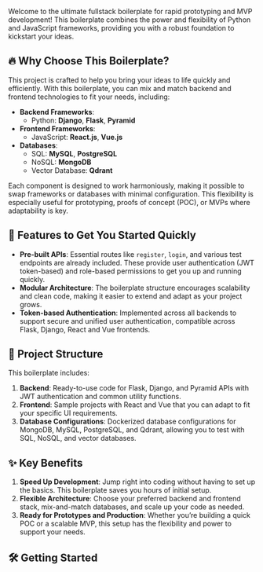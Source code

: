 Welcome to the ultimate fullstack boilerplate for rapid prototyping and MVP development! This boilerplate combines the power and flexibility of Python and JavaScript frameworks, providing you with a robust foundation to kickstart your ideas.

## 🔥 Why Choose This Boilerplate?

This project is crafted to help you bring your ideas to life quickly and efficiently. With this boilerplate, you can mix and match backend and frontend technologies to fit your needs, including:

- **Backend Frameworks**: 
  - Python: **Django**, **Flask**, **Pyramid**
- **Frontend Frameworks**:
  - JavaScript: **React.js**, **Vue.js**
- **Databases**:
  - SQL: **MySQL**, **PostgreSQL**
  - NoSQL: **MongoDB**
  - Vector Database: **Qdrant**

Each component is designed to work harmoniously, making it possible to swap frameworks or databases with minimal configuration. This flexibility is especially useful for prototyping, proofs of concept (POC), or MVPs where adaptability is key.

## 🚀 Features to Get You Started Quickly

- **Pre-built APIs**: Essential routes like `register`, `login`, and various test endpoints are already included. These provide user authentication (JWT token-based) and role-based permissions to get you up and running quickly.
- **Modular Architecture**: The boilerplate structure encourages scalability and clean code, making it easier to extend and adapt as your project grows.
- **Token-based Authentication**: Implemented across all backends to support secure and unified user authentication, compatible across Flask, Django, React and Vue frontends.

## 📂 Project Structure

This boilerplate includes:

1. **Backend**: Ready-to-use code for Flask, Django, and Pyramid APIs with JWT authentication and common utility functions.
2. **Frontend**: Sample projects with React and Vue that you can adapt to fit your specific UI requirements.
3. **Database Configurations**: Dockerized database configurations for MongoDB, MySQL, PostgreSQL, and Qdrant, allowing you to test with SQL, NoSQL, and vector databases.

## ✨ Key Benefits

1. **Speed Up Development**: Jump right into coding without having to set up the basics. This boilerplate saves you hours of initial setup.
2. **Flexible Architecture**: Choose your preferred backend and frontend stack, mix-and-match databases, and scale up your code as needed.
3. **Ready for Prototypes and Production**: Whether you’re building a quick POC or a scalable MVP, this setup has the flexibility and power to support your needs.

## 🛠️ Getting Started
